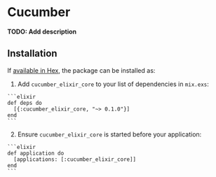 # Cucumber

**TODO: Add description**

## Installation

If [available in Hex](https://hex.pm/docs/publish), the package can be installed as:

  1. Add `cucumber_elixir_core` to your list of dependencies in `mix.exs`:

    ```elixir
    def deps do
      [{:cucumber_elixir_core, "~> 0.1.0"}]
    end
    ```

  2. Ensure `cucumber_elixir_core` is started before your application:

    ```elixir
    def application do
      [applications: [:cucumber_elixir_core]]
    end
    ```

